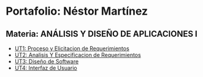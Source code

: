 # Portafolio: Néstor Martínez
## Materia: ANÁLISIS Y DISEÑO DE APLICACIONES I
* [UT1: Proceso y Elicitacion de Requerimientos](UT1_Proceso_Y_Elicitacion_de_Requerimientos)
* [UT2: Analisis Y Especificacion de Requerimientos](UT2_Analisis_Y_Especificacion_de_Requerimientos)
* [UT3: Diseño de Software](UT3_Diseño_de_Software)
* [UT4: Interfaz de Usuario](UT4_Interfaz_de_Usuario)